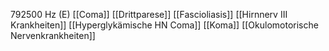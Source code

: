 792500 Hz (E)
[[Coma]]
[[Drittparese]]
[[Fascioliasis]]
[[Hirnnerv III Krankheiten]]
[[Hyperglykämische HN Coma]]
[[Koma]]
[[Okulomotorische Nervenkrankheiten]]